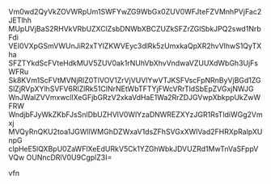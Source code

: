 Vm0wd2QyVkZOVWRpUm1SWFYwZG9WbGx0ZUV0WFJteFZVMnhPVjFac2JETlhh
MUpUVjBaS2RHVkVRbUZXClZsbDNWbXBCZUZkSFZrZGlSbkJPQ2swd1NrbFdi
VEI0VXpGSmVWUnJiR2xTYlZKWVEyc3dlRk5zUmxkaQpXR2hvVlhwS1QyTXha
SFZTYkdScFVteHdkMUV5ZUV0ak1rNUhVbXhvVndwaVZUUXdWbGh3UjFsWFRu
Sk8KVm1ScFVtMVNjRlZ0TlVOV1ZrVjVUVlYwVTJKSFVscFpNRnByVjBGd1ZG
SlZjRVpXYlhSVFV6RlZlRk51ClNrNEtWbTFTYjFWcVRrTldSbEpZVGxjNWJG
WnJWalZVVmxwcllXeGFjbGRzV2xkaVdHaE1Wa2RrZDJGVwpXbkppUkZwWFRW
WndjbFJyWkZKbFJsSnlDbUZHVlV0WlYzaDNWREZXYzJGR1RsTldiWGg2Vmxj
MVQyRnQKU2toa1JGWllWMGhDZWxaV1dsZFhSVGxXWlVad2FHRXpRalpXUnpG
clpHeE5lQXBpU0ZaWFlXeEdURkV5Ck1YZGhWbkJDVUZRd1MwTnVaSFppVVQw
OUNncDRlV0U9CgplZ3I=

vfn